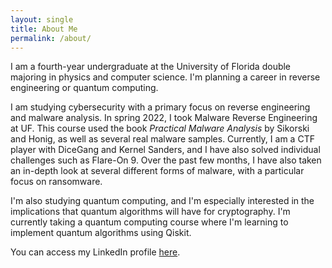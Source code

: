 ```yaml
---
layout: single
title: About Me
permalink: /about/
---
```


I am a fourth-year undergraduate at the University of Florida double majoring in physics and computer science. I'm planning a career in reverse engineering or quantum computing.

I am studying cybersecurity with a primary focus on reverse engineering and malware analysis. In spring 2022, I took Malware Reverse Engineering at UF. This course used the book *Practical Malware Analysis* by Sikorski and Honig, as well as several real malware samples. Currently, I am a CTF player with DiceGang and Kernel Sanders, and I have also solved individual challenges such as Flare-On 9. Over the past few months, I have also taken an in-depth look at several different forms of malware, with a particular focus on ransomware.

I'm also studying quantum computing, and I'm especially interested in the implications that quantum algorithms will have for cryptography. I'm currently taking a quantum computing course where I'm learning to implement quantum algorithms using Qiskit.

You can access my LinkedIn profile [here](https://www.linkedin.com/in/claire-levin-a8b50b256/).
